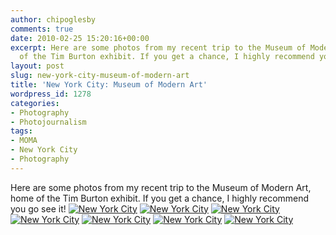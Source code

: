 ```yaml
---
author: chipoglesby
comments: true
date: 2010-02-25 15:20:16+00:00
excerpt: Here are some photos from my recent trip to the Museum of Modern Art, home
  of the Tim Burton exhibit. If you get a chance, I highly recommend you go see it!
layout: post
slug: new-york-city-museum-of-modern-art
title: 'New York City: Museum of Modern Art'
wordpress_id: 1278
categories:
- Photography
- Photojournalism
tags:
- MOMA
- New York City
- Photography
---
```


Here are some photos from my recent trip to the Museum of Modern Art, home of the Tim Burton exhibit. If you get a chance, I highly recommend you go see it!
[![New York City](http://farm3.static.flickr.com/2782/4387610762_bed074de81.jpg)](http://www.flickr.com/photos/chipoglesby/4387610762/)
[![New York City](http://farm5.static.flickr.com/4009/4387609012_7d16f0febc.jpg)](http://www.flickr.com/photos/chipoglesby/4387609012/)
[![New York City](http://farm5.static.flickr.com/4037/4386848679_69f2e74387.jpg)](http://www.flickr.com/photos/chipoglesby/4386848679/)
[![New York City](http://farm3.static.flickr.com/2704/4387609240_72be912e3f.jpg)](http://www.flickr.com/photos/chipoglesby/4387609240/)
[![New York City](http://farm5.static.flickr.com/4052/4386860011_69737ac663.jpg)](http://www.flickr.com/photos/chipoglesby/4386860011/)
[![New York City](http://farm5.static.flickr.com/4033/4387608558_f82ee1236b.jpg)](http://www.flickr.com/photos/chipoglesby/4387608558/)
[![New York City](http://farm5.static.flickr.com/4058/4387620234_6344a803e0.jpg)](http://www.flickr.com/photos/chipoglesby/4387620234/)

